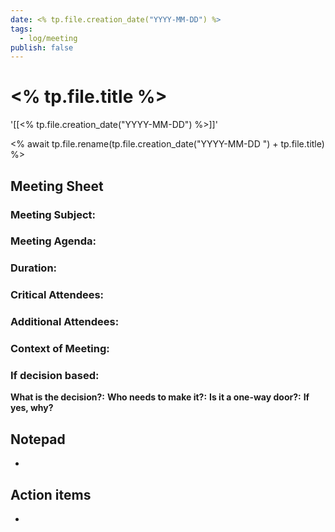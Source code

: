 ```yaml
---
date: <% tp.file.creation_date("YYYY-MM-DD") %>
tags:
  - log/meeting
publish: false
---
```

# <% tp.file.title %>
'[[<% tp.file.creation_date("YYYY-MM-DD") %>]]'

<% await tp.file.rename(tp.file.creation_date("YYYY-MM-DD ") + tp.file.title) %>


## Meeting Sheet
### Meeting Subject:

### Meeting Agenda:

### Duration:

### Critical Attendees:

### Additional Attendees:

### Context of Meeting:

### If decision based:
**What is the decision?:** 
**Who needs to make it?:** 
**Is it a one-way door?:** 
**If yes, why?** 


## Notepad
- 



## Action items
- 




